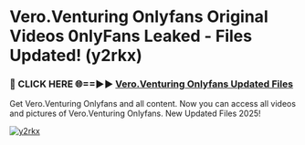 # Vero.Venturing Onlyfans Original Videos 0nlyFans Leaked - Files Updated! (y2rkx)

<h3>🔴 CLICK HERE 🌐==►► <a href="https://tinyurl.com/2m67pmp6" rel="nofollow">Vero.Venturing Onlyfans Updated Files</a></h3>

Get Vero.Venturing Onlyfans and all content. Now you can access all videos and pictures of Vero.Venturing Onlyfans. New Updated Files 2025!

[![y2rkx](https://i.imgur.com/H4QAA4z.gif)](https://tinyurl.com/2m67pmp6)